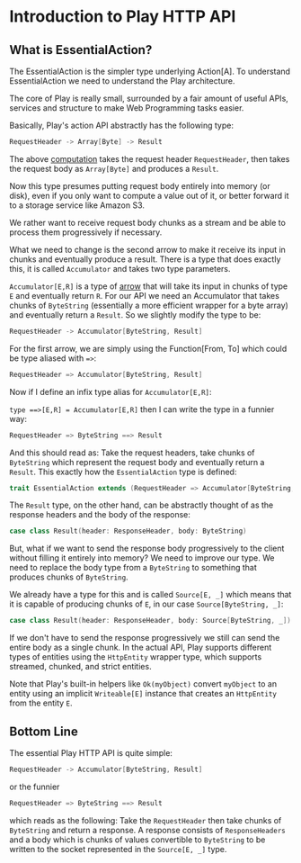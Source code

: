 <!--- Copyright (C) 2009-2016 Typesafe Inc. <http://www.typesafe.com> -->
# Introduction to Play HTTP API

## What is EssentialAction?

The EssentialAction is the simpler type underlying Action[A]. To understand EssentialAction we need to understand the Play architecture.

The core of Play is really small, surrounded by a fair amount of useful APIs, services and structure to make Web Programming tasks easier.

Basically, Play's action API abstractly has the following type:

```scala
RequestHeader -> Array[Byte] -> Result 
```

The above [computation](https://www.haskell.org/arrows/) takes the request header `RequestHeader`, then takes the request body as `Array[Byte]` and produces a `Result`.

Now this type presumes putting request body entirely into memory (or disk), even if you only want to compute a value out of it, or better forward it to a storage service like Amazon S3.

We rather want to receive request body chunks as a stream and be able to process them progressively if necessary.

What we need to change is the second arrow to make it receive its input in chunks and eventually produce a result. There is a type that does exactly this, it is called `Accumulator` and takes two type parameters.

`Accumulator[E,R]` is a type of [arrow](https://www.haskell.org/arrows/) that will take its input in chunks of type `E` and eventually return `R`. For our API we need an Accumulator that takes chunks of `ByteString` (essentially a more efficient wrapper for a byte array) and eventually return a `Result`. So we slightly modify the type to be:

```scala
RequestHeader -> Accumulator[ByteString, Result]
```

For the first arrow, we are simply using the Function[From, To] which could be type aliased with `=>`:

```scala
RequestHeader => Accumulator[ByteString, Result]
```

Now if I define an infix type alias for `Accumulator[E,R]`:

`type ==>[E,R] = Accumulator[E,R]` then I can write the type in a funnier way:

```scala
RequestHeader => ByteString ==> Result
```

And this should read as: Take the request headers, take chunks of `ByteString` which represent the request body and eventually return a `Result`. This exactly how the `EssentialAction` type is defined:

```scala
trait EssentialAction extends (RequestHeader => Accumulator[ByteString, Result])
```

The `Result` type, on the other hand, can be abstractly thought of as the response headers and the body of the response:

```scala
case class Result(header: ResponseHeader, body: ByteString)
```

But, what if we want to send the response body progressively to the client without filling it entirely into memory? We need to improve our type. We need to replace the body type from a `ByteString` to something that produces chunks of `ByteString`. 

We already have a type for this and is called `Source[E, _]` which means that it is capable of producing chunks of `E`, in our case `Source[ByteString, _]`: 

```scala
case class Result(header: ResponseHeader, body: Source[ByteString, _])
```

If we don't have to send the response progressively we still can send the entire body as a single chunk. In the actual API, Play supports different types of entities using the `HttpEntity` wrapper type, which supports streamed, chunked, and strict entities.

Note that Play's built-in helpers like `Ok(myObject)` convert `myObject` to an entity using an implicit `Writeable[E]` instance that creates an `HttpEntity` from the entity `E`.

## Bottom Line

The essential Play HTTP API is quite simple:

```scala
RequestHeader -> Accumulator[ByteString, Result]
```
or the funnier

```scala
RequestHeader => ByteString ==> Result
```

which reads as the following: Take the `RequestHeader` then take chunks of `ByteString` and return a response. A response consists of `ResponseHeaders` and a body which is chunks of values convertible to `ByteString` to be written to the socket represented in the `Source[E, _]` type.
